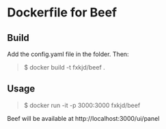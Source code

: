 # Dockerfile for Beef

## Build

Add the config.yaml file in the folder. Then:

>$ docker build -t fxkjd/beef .

## Usage

>$ docker run -it -p 3000:3000 fxkjd/beef

Beef will be available at http://localhost:3000/ui/panel
